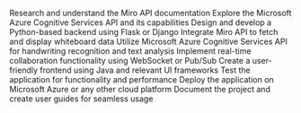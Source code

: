 Research and understand the Miro API documentation
Explore the Microsoft Azure Cognitive Services API and its capabilities
Design and develop a Python-based backend using Flask or Django
Integrate Miro API to fetch and display whiteboard data
Utilize Microsoft Azure Cognitive Services API for handwriting recognition and text analysis
Implement real-time collaboration functionality using WebSocket or Pub/Sub
Create a user-friendly frontend using Java and relevant UI frameworks
Test the application for functionality and performance
Deploy the application on Microsoft Azure or any other cloud platform
Document the project and create user guides for seamless usage